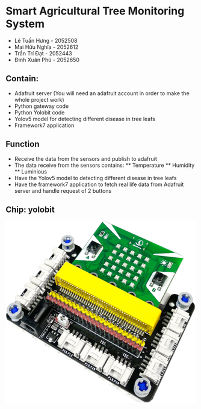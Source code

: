 # Smart Agricultural Tree Monitoring System
* Lê Tuấn Hưng - 2052508
* Mai Hữu Nghĩa - 2052612
* Trần Trí Đạt - 2052443
* Đinh Xuân Phú - 2052650

## Contain:
* Adafruit server (You will need an adafruit account in order to make the whole project work)
* Python gateway code
* Python Yolobit code
* Yolov5 model for detecting different disease in tree leafs
* Framework7 application

## Function
* Receive the data from the sensors and publish to adafruit
* The data receive from the sensors contains:
** Temperature
** Humidity
** Luminious
* Have the Yolov5 model to detecting different disease in tree leafs
* Have the framework7 application to fetch real life data from Adafruit server and handle request of 2 buttons

## Chip: yolobit
![alt text](https://github.com/TravisMai/CO3038_IOT_HCMUT/blob/main/demo/y4.png?raw=true)
